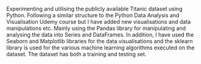 Experimenting and utilising the publicly available Titanic dataset using Python. Following a similar structure to the Python Data Analysis and Visualisation Udemy course but I have added new visualisations and data manipulations etc. Mainly using the Pandas library for manipulating and analysing the data into Series and DataFrames. In addition, I have used the Seaborn and Matplotlib libraries for the data visualisations and the sklearn library is used for the various machine learning algorithms executed on the dataset. The dataset has both a training and testing set. 
